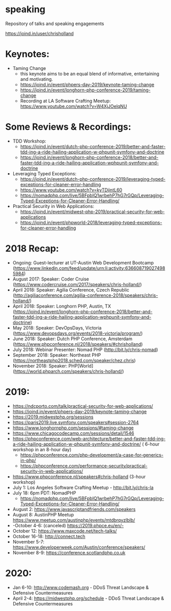 # speaking
Repository of talks and speaking engagements

https://joind.in/user/chrisholland

Keynotes:
=========
* Taming Change
  * this keynote aims to be an equal blend of informative, entertaining and motivating.
  * https://joind.in/event/phpers-day-2019/keynote-taming-change
  * https://joind.in/event/longhorn-php-conference-2019/taming-change
  * Recording at LA Software Crafting Meetup: https://www.youtube.com/watch?v=W4XjJOelqNU

Some Reviews & Recordings:
==========================

* TDD Workshop:
  * https://joind.in/event/dutch-php-conference-2019/better-and-faster-tdd-ing-a-ride-hailing-application-w-phpunit-symfony-and-doctrine
  * https://joind.in/event/longhorn-php-conference-2018/better-and-faster-tdd-ing-a-ride-hailing-application-wphpunit-symfony-and-doctrine
* Leveraging Typed Exceptions:
  * https://joind.in/event/dutch-php-conference-2019/leveraging-typed-exceptions-for-cleaner-error-handling
  * https://www.youtube.com/watch?v=kyTDjintL60
  * https://nomadphp.com/live/5BFpbIQ1wrbehP7hG7rGQp/Leveraging-Typed-Exceptions-for-Cleaner-Error-Handling/
* Practical Security in Web Applications:
  * https://joind.in/event/midwest-php-2019/practical-security-for-web-applications
  * https://joind.in/event/phpworld-2018/leveraging-typed-exceptions-for-cleaner-error-handling

2018 Recap:
===========

* Ongoing: Guest-lecturer at UT-Austin Web Development Bootcamp (https://www.linkedin.com/feed/update/urn:li:activity:6366087190274985984)
* August 2017: Speaker: Coder Cruise (https://www.codercruise.com/2017/speakers/chris-holland/)
* April 2018: Speaker: Agilia Conference, Czech Republic (http://agiliaconference.com/agilia-conference-2018/speakers/chris-holland/)
* April 2018: Speaker: Longhorn PHP, Austin, TX (https://joind.in/event/longhorn-php-conference-2018/better-and-faster-tdd-ing-a-ride-hailing-application-wphpunit-symfony-and-doctrine)
* May 2018: Speaker: DevOpsDays, Victoria (https://www.devopsdays.org/events/2018-victoria/program/)
* June 2018: Speaker: Dutch PHP Conference, Amsterdam (https://www.phpconference.nl/2018/speakers/#chrisholland)
* July 2018: Webinar Presenter: Nomad PHP (http://bit.ly/chris-nomad)
* September 2018: Speaker: Northeast PHP (https://northeastphp2018.sched.com/speaker/chez.chris)
* November 2018: Speaker: PHP[World] (https://world.phparch.com/speakers/chris-holland/)

2019:
=====

* https://ndcporto.com/talk/practical-security-for-web-applications/
* https://joind.in/event/phpers-day-2019/keynote-taming-change
* https://2019.midwestphp.org/sessions
* https://paris2019.live.symfony.com/speakers#session-2764
* https://www.longhornphp.com/sessions/#taming-change
* https://www.chicagocodecamp.com/sessions/detail/1546
* https://phpconference.com/web-architecture/better-and-faster-tdd-ing-a-ride-hailing-application-w-phpunit-symfony-and-doctrine/ ( 6-hour workshop in an 8-hour day)
  * https://phpconference.com/php-development/a-case-for-generics-in-php/
  * https://phpconference.com/performance-security/practical-security-in-web-applications/
* https://www.phpconference.nl/speakers#chris-holland (3-hour workshop)
* July 1: Los Angeles Software Crafting Meetup - http://bit.ly/chris-la
* July 18: 6pm PDT: NomadPHP
  * https://nomadphp.com/live/5BFpbIQ1wrbehP7hG7rGQp/Leveraging-Typed-Exceptions-for-Cleaner-Error-Handling/
* August 2: https://www.javascriptandfriends.com/speakers
* August 8: AustinPHP Meetup https://www.meetup.com/austinphp/events/mtdbrqyzlblb/
* -October 4-6: (canceled) https://2019.phpce.eu/en/-
* October 12: https://www.maxcode.net/tech-talks/
* October 16-18: http://connect.tech
* November 5-7: https://www.developerweek.com/Austin/conference/speakers/
* November 8-9: https://conference.scotlandphp.co.uk

2020:
=====

* Jan 6-10: http://www.codemash.org - DDoS Threat Landscape & Defensive Countermeasures
* April 2-4: https://midwestphp.org/schedule - DDoS Threat Landscape & Defensive Countermeasures


